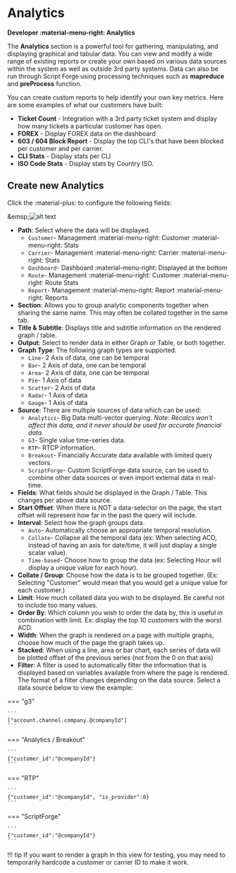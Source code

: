 # Analytics
**Developer :material-menu-right: Analytics**

The **Analytics** section is a powerful tool for gathering, manipulating, and displaying graphical and tabular data. You can view and modify a wide range of existing reports or create your own based on various data sources within the system as well as outside 3rd party systems. Data can also be run through Script Forge using processing techniques such as **mapreduce** and **preProcess** function. 

You can create custom reports to help identify your own key metrics. Here are some examples of what our customers have built:

* **Ticket Count** - Integration with a 3rd party ticket system and display how many tickets a particular customer has open.
* **FOREX** - Display FOREX data on the dashboard
* **603 / 604 Block Report** - Display the top CLI's that have been blocked per customer and per carrier.
* **CLI Stats** - Display stats per CLI
* **ISO Code Stats** - Display stats by Country ISO.

## Create new Analytics
Click the :material-plus: to configure the following fields:

\&emsp;![alt text][analytics]

+ **Path**: Select where the data will be displayed.
    + `Customer`- Management :material-menu-right: Customer :material-menu-right: Stats
    + `Carrier`- Management :material-menu-right: Carrier :material-menu-right: Stats
    + `Dashboard`- Dashboard :material-menu-right: Displayed at the bottom
    + `Route`- Management :material-menu-right: Customer :material-menu-right: Route Stats
    + `Report`- Management :material-menu-right: Report :material-menu-right: Reports
+ **Section**: Allows you to group analytic components together when sharing the same name. This may often be collated together in the same tab.
+ **Title & Subtitle**: Displays title and subtitle information on the rendered graph / table.
+ **Output**: Select to render data in either Graph or Table, or both together.
+ **Graph Type**: The following graph types are supported.
    + `Line`- 2 Axis of data, one can be temporal
    + `Bar`- 2 Axis of data, one can be temporal
    + `Area`- 2 Axis of data, one can be temporal
    + `Pie`- 1 Axis of data
    + `Scatter`- 2 Axis of data
    + `Radar`- 1 Axis of data
    + `Gauge`- 1 Axis of data
+ **Source**: There are multiple sources of data which can be used:
    + `Analytics`- Big Data multi-vector querying. *Note: Recalcs won't affect this data, and it never should be used for accurate financial data.*
    + `G3`- Single value time-series data.
    + `RTP`- RTCP information.
    + `Breakout`- Financially Accurate data available with limited query vectors.
    + `ScriptForge`- Custom ScriptForge data source, can be used to combine other data sources or even import external data in real-time.
+ **Fields**: What fields should be displayed in the Graph / Table. This changes per above data source.
+ **Start Offset**: When there is NOT a data-selector on the page, the start offset will represent how far in the past the query will include.
+ **Interval**: Select how the graph groups data. 
    + `Auto`- Automatically choose an appropriate temporal resolution.
    + `Collate`- Collapse all the temporal data (ex: When selecting ACD, instead of having an axis for date/time, it will just display a single scalar value).
    + `Time-based`- Choose how to group the data (ex: Selecting Hour will display a unique value for each hour).
+ **Collate / Group**: Choose how the data is to be grouped together. (Ex: Selecting "Customer" would mean that you would get a unique value for each customer.)
+ **Limit**: How much collated data you wish to be displayed. Be careful not to include too many values.
+ **Order By**: Which column you wish to order the data by, this is useful in combination with limit. Ex: display the top 10 customers with the worst ACD.
+ **Width**: When the graph is rendered on a page with multiple graphs, choose how much of the page the graph takes up.
+ **Stacked**: When using a line, area or bar chart, each series of data will be plotted offset of the previous series (not from the 0 on that axis)
+ **Filter**: A filter is used to automatically filter the information that is displayed based on variables available from where the page is rendered. The format of a filter changes depending on the data source. Select a data source below to view the example:



=== "g3"

    ```
    ["account.channel.company.@companyId"]
    ```
	
=== "Analytics / Breakout"

    ```
	{"customer_id":"@companyId"}
    ```
	
=== "RTP"

    ```
	{"customer_id":"@companyId", "is_provider":0}
    ```

=== "ScriptForge"

    ```
	{"customer_id":"@companyId"}
    ```

!!! tip
	If you want to render a graph in this view for testing, you may need to temporarily hardcode a customer or carrier ID to make it work.


[analytics]: /developers/img/analytics.png "Analytics"
